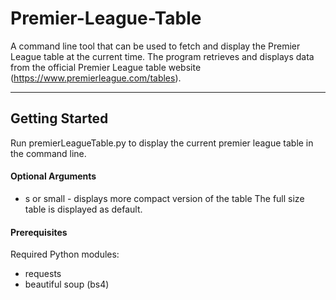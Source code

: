 # Premier-League-Table

A command line tool that can be used to fetch and display the Premier League table at the current time. The program retrieves and displays data from the official Premier League table website (https://www.premierleague.com/tables).

  
-------------------------------------------------------

## Getting Started
Run premierLeagueTable.py to display the current premier league table in the command line. 

#### Optional Arguments
- s or small - displays more compact version of the table
The full size table is displayed as default.

#### Prerequisites
Required Python modules:
- requests
- beautiful soup (bs4)
